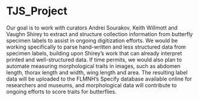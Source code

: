# TJS_Project

Our goal is to work with curators Andrei Sourakov, Keith Willmott and Vaughn Shirey to extract and structure collection information from butterfly specimen labels to assist in ongoing digitization efforts. We would be working specifically to parse hand-written and less structured data from specimen labels, building upon Shirey’s work that can already interpret printed and well-structured data. If time permits, we would also plan to automate measuring morphological traits in images, such as abdomen length, thorax length and width, wing length and area. The resulting label data will be uploaded to the FLMNH’s Specify database available online for researchers and museums, and morphological data will contribute to ongoing efforts to score traits for butterflies.
